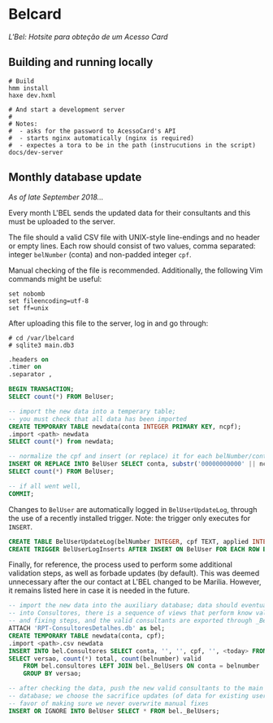 # Belcard
_L'Bel: Hotsite para obteção de um Acesso Card_

## Building and running locally

```
# Build
hmm install
haxe dev.hxml

# And start a development server
#
# Notes:
#  - asks for the password to AcessoCard's API
#  - starts nginx automatically (nginx is required)
#  - expectes a tora to be in the path (instrucutions in the script)
docs/dev-server
```

## Monthly database update

_As of late September 2018..._

Every month L'BEL sends the updated data for their consultants and this must be
uploaded to the server.

The file should a valid CSV file with UNIX-style line-endings and no header or
empty lines.  Each row should consist of two values, comma separated: integer
`belNumber` (conta) and non-padded integer `cpf`.

Manual checking of the file is recommended.  Additionally, the following Vim
commands might be useful:

```
set nobomb
set fileencoding=utf-8
set ff=unix
```

After uploading this file to the server, log in and go through:

```
# cd /var/lbelcard
# sqlite3 main.db3
```

```sql
.headers on
.timer on
.separator ,

BEGIN TRANSACTION;
SELECT count(*) FROM BelUser;

-- import the new data into a temperary table;
-- you must check that all data has been imported
CREATE TEMPORARY TABLE newdata(conta INTEGER PRIMARY KEY, ncpf);
.import <path> newdata
SELECT count(*) from newdata;

-- normalize the cpf and insert (or replace) it for each belNumber/conta
INSERT OR REPLACE INTO BelUser SELECT conta, substr('00000000000' || ncpf, -11, 11) FROM newdata;
SELECT count(*) FROM BelUser;

-- if all went well,
COMMIT;
```

Changes to `BelUser` are automatically logged in `BelUserUpdateLog`, through
the use of a recently installed trigger.  Note: the trigger only executes for
`INSERT`.

```sql
CREATE TABLE BelUserUpdateLog(belNumber INTEGER, cpf TEXT, applied INTEGER);
CREATE TRIGGER BelUserLogInserts AFTER INSERT ON BelUser FOR EACH ROW BEGIN INSERT INTO BelUserUpdateLog VALUES (NEW.belNumber, NEW.cpf, datetime('now')); END;
```

Finally, for reference, the process used to perform some additional validation
steps, as well as forbade updates (by default).  This was deemed unnecessary
after the our contact at L'BEL changed to be Marilia.  However, it remains
listed here in case it is needed in the future.

```sql
-- import the new data into the auxiliary database; data should eventually go
-- into Consultores, there is a sequence of views that perform know validation
-- and fixing steps, and the valid consultants are exported through _BelUsers
ATTACH 'RPT-ConsultoresDetalhes.db' as bel;
CREATE TEMPORARY TABLE newdata(conta, cpf);
.import <path>.csv newdata
INSERT INTO bel.Consultores SELECT conta, '', '', cpf, '', <today> FROM newdata;
SELECT versao, count(*) total, count(belnumber) valid
    FROM bel.consultores LEFT JOIN bel._BelUsers ON conta = belnumber
    GROUP BY versao;

-- after checking the data, push the new valid consultants to the main
-- database; we choose the sacrifice updates (of data for existing users) in
-- favor of making sure we never overwrite manual fixes
INSERT OR IGNORE INTO BelUser SELECT * FROM bel._BelUsers;
```

